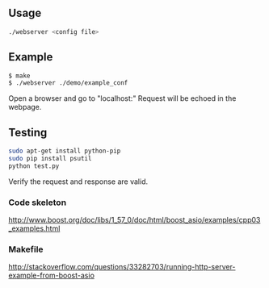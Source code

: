 
## Usage

```bash
./webserver <config file>
```

## Example

```bash
$ make
$ ./webserver ./demo/example_conf 
```

Open a browser and go to "localhost:<port>"
Request will be echoed in the webpage.

## Testing

```bash
sudo apt-get install python-pip
sudo pip install psutil
python test.py
```

Verify the request and response are valid.

### Code skeleton
http://www.boost.org/doc/libs/1_57_0/doc/html/boost_asio/examples/cpp03_examples.html

### Makefile
http://stackoverflow.com/questions/33282703/running-http-server-example-from-boost-asio
